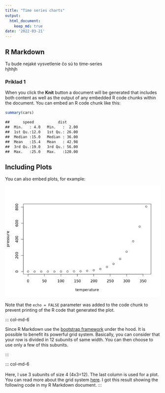```yaml
---
title: "Time series charts"
output: 
  html_document:
    keep_md: true
date: '2022-03-21'
---
```




## R Markdown

Tu bude nejaké vysvetlenie čo sú to time-series \
hjhhjh

### Príklad 1

When you click the **Knit** button a document will be generated that includes both content as well as the output of any embedded R code chunks within the document. You can embed an R code chunk like this:


```r
summary(cars)
```

```
##      speed           dist       
##  Min.   : 4.0   Min.   :  2.00  
##  1st Qu.:12.0   1st Qu.: 26.00  
##  Median :15.0   Median : 36.00  
##  Mean   :15.4   Mean   : 42.98  
##  3rd Qu.:19.0   3rd Qu.: 56.00  
##  Max.   :25.0   Max.   :120.00
```

## Including Plots

You can also embed plots, for example:

![](time-line-charts_files/figure-html/pressure-1.png)<!-- -->

Note that the `echo = FALSE` parameter was added to the code chunk to prevent printing of the R code that generated the plot.

<div class = "row">

::: col-md-6
<p>

Since R Markdown use the [bootstrap framework](https://getbootstrap.com/docs/4.0/layout/grid/) under the hood. It is possible to benefit its powerful grid system. Basically, you can consider that your row is divided in 12 subunits of same width. You can then choose to use only a few of this subunits.

</p>
:::

::: col-md-6
<br><br>Here, I use 3 subunits of size 4 (4x3=12). The last column is used for a plot. You can read more about the grid system [here](bootstrap%20grid%20system). I got this result showing the following code in my R Markdown document.
:::
